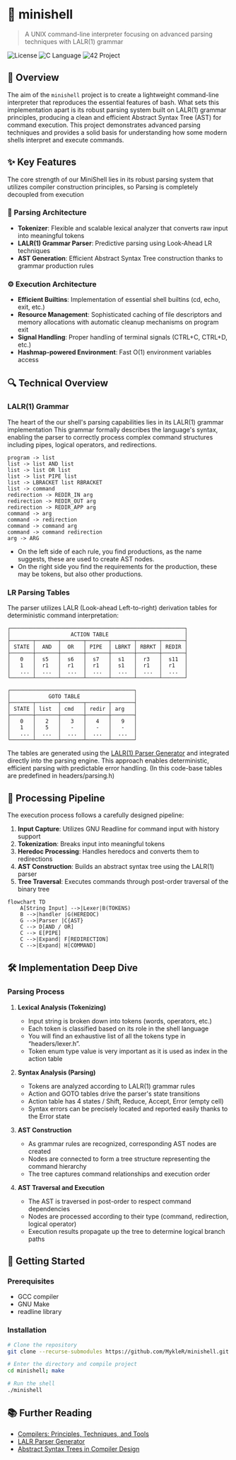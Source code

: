 # 🐚 minishell

> A UNIX command-line interpreter focusing on advanced parsing techniques with LALR(1) grammar

![License](https://img.shields.io/badge/license-MIT-blue)
![C Language](https://img.shields.io/badge/language-C-lightgrey)
![42 Project](https://img.shields.io/badge/42-%20Project-brightgreen)

## 📖 Overview

The aim of the `minishell` project is to create a lightweight command-line interpreter that reproduces the essential features of bash. What sets this implementation apart is its robust parsing system built on LALR(1) grammar principles, producing a clean and efficient Abstract Syntax Tree (AST) for command execution. This project demonstrates advanced parsing techniques and provides a solid basis for understanding how some modern shells interpret and execute commands.

## ✨ Key Features

The core strength of our MiniShell lies in its robust parsing system that utilizes compiler construction principles, so Parsing is completely decoupled from execution

### 🧩 Parsing Architecture

- **Tokenizer**: Flexible and scalable lexical analyzer that converts raw input into meaningful tokens
- **LALR(1) Grammar Parser**: Predictive parsing using Look-Ahead LR techniques
- **AST Generation**: Efficient Abstract Syntax Tree construction thanks to grammar production rules

### ⚙️ Execution Architecture

- **Efficient Builtins**: Implementation of essential shell builtins (cd, echo, exit, etc.)
- **Resource Management**: Sophisticated caching of file descriptors and memory allocations with automatic cleanup mechanisms on program exit
- **Signal Handling**: Proper handling of terminal signals (CTRL+C, CTRL+D, etc.)
- **Hashmap-powered Environment**: Fast O(1) environment variables access

## 🔍 Technical Overview

### LALR(1) Grammar

The heart of the our shell's parsing capabilities lies in its LALR(1) grammar implementation
This grammar formally describes the language's syntax, enabling the parser to correctly process complex command structures including pipes, logical operators, and redirections.
```
program -> list  
list -> list AND list  
list -> list OR list  
list -> list PIPE list  
list -> LBRACKET list RBRACKET  
list -> command  
redirection -> REDIR_IN arg  
redirection -> REDIR_OUT arg  
redirection -> REDIR_APP arg  
command -> arg  
command -> redirection  
command -> command arg  
command -> command redirection  
arg -> ARG
```
- On the left side of each rule, you find productions, as the name suggests, these are used to create AST nodes.
- On the right side you find the requirements for the production, these may be tokens, but also other productions.

### LR Parsing Tables

The parser utilizes LALR (Look-ahead Left-to-right) derivation tables for deterministic command interpretation:

```
┌───────────────────────────────────────────────────────┐
│                   ACTION TABLE                        │
├───────┬───────┬───────┬───────┬───────┬───────┬───────┤
│ STATE │  AND  │  OR   │ PIPE  │ LBRKT │ RBRKT │ REDIR │
├───────┼───────┼───────┼───────┼───────┼───────┼───────┤
│   0   │  s5   │  s6   │  s7   │  s1   │  r3   │  s11  │
│   1   │  r1   │  r1   │  r1   │  s1   │  r1   │  r1   │
│   ... │  ...  │  ...  │  ...  │  ...  │  ...  │  ...  │
└───────┴───────┴───────┴───────┴───────┴───────┴───────┘

┌───────────────────────────────────────┐
│            GOTO TABLE                 │
├───────┬───────┬───────┬───────┬───────┤
│ STATE │ list  │ cmd   │ redir │ arg   │
├───────┼───────┼───────┼───────┼───────┤
│   0   │   2   │   3   │   4   │   9   │
│   1   │   5   │   -   │   -   │   -   │
│   ... │  ...  │  ...  │  ...  │  ...  │
└───────┴───────┴───────┴───────┴───────┘
```

The tables are generated using the [LALR(1) Parser Generator](https://jsmachines.sourceforge.net/machines/lalr1.html) and integrated directly into the parsing engine. This approach enables deterministic, efficient parsing with predictable error handling. (In this code-base tables are predefined in headers/parsing.h)

## 🔄 Processing Pipeline

The execution process follows a carefully designed pipeline:
1. **Input Capture**: Utilizes GNU Readline for command input with history support
2. **Tokenization**: Breaks input into meaningful tokens
3. **Heredoc Processing**: Handles heredocs and converts them to redirections
4. **AST Construction**: Builds an abstract syntax tree using the LALR(1) parser
5. **Tree Traversal**: Executes commands through post-order traversal of the binary tree
```mermaid
flowchart TD
    A[String Input] -->|Lexer|B(TOKENS)
    B -->|handler |G(HEREDOC)
    G -->|Parser |C{AST}
    C --> D[AND / OR]
    C --> E[PIPE]
    C -->|Expand| F[REDIRECTION]
    C -->|Expand| H[COMMAND]
```

## 🛠️ Implementation Deep Dive

### Parsing Process

1. **Lexical Analysis (Tokenizing)**
   - Input string is broken down into tokens (words, operators, etc.)
   - Each token is classified based on its role in the shell language
   - You will find an exhaustive list of all the tokens type in “headers/lexer.h”.
   - Token enum type value is very important as it is used as index in the action table

2. **Syntax Analysis (Parsing)**
   - Tokens are analyzed according to LALR(1) grammar rules
   - Action and GOTO tables drive the parser's state transitions
   - Action table has 4 states / Shift, Reduce, Accept, Error (empty cell)
   -  Syntax errors can be precisely located and reported easily thanks to the Error state

3. **AST Construction**
   - As grammar rules are recognized, corresponding AST nodes are created
   - Nodes are connected to form a tree structure representing the command hierarchy
   - The tree captures command relationships and execution order

4. **AST Traversal and Execution**
   - The AST is traversed in post-order to respect command dependencies
   - Nodes are processed according to their type (command, redirection, logical operator)
   - Execution results propagate up the tree to determine logical branch paths

## 🚀 Getting Started

### Prerequisites

- GCC compiler
- GNU Make
- readline library

### Installation

```bash
# Clone the repository
git clone --recurse-submodules https://github.com/MykleR/minishell.git

# Enter the directory and compile project
cd minishell; make

# Run the shell
./minishell
```

## 📚 Further Reading

- [Compilers: Principles, Techniques, and Tools](https://en.wikipedia.org/wiki/Compilers:_Principles,_Techniques,_and_Tools)
- [LALR Parser Generator](https://jsmachines.sourceforge.net/machines/lalr1.html)
- [Abstract Syntax Trees in Compiler Design](https://en.wikipedia.org/wiki/Abstract_syntax_tree)
